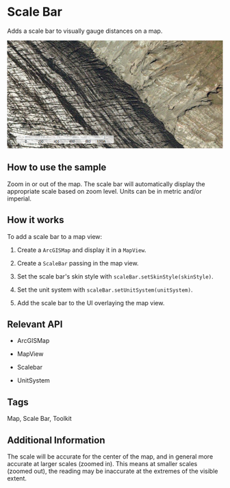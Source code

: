 # Scale Bar

Adds a scale bar to visually gauge distances on a map.

![](ScaleBar.png)

## How to use the sample

Zoom in or out of the map. The scale bar will automatically display the appropriate scale based on zoom level. Units can be in metric and/or imperial.

## How it works

To add a scale bar to a map view:


1.  Create a `ArcGISMap` and display it in a `MapView`.

2.  Create a `ScaleBar` passing in the map view.

3.  Set the scale bar's skin style with `scaleBar.setSkinStyle(skinStyle)`.

4.  Set the unit system with `scaleBar.setUnitSystem(unitSystem)`.

5.  Add the scale bar to the UI overlaying the map view.


## Relevant API


*   ArcGISMap

*   MapView

*   Scalebar

*   UnitSystem


## Tags

Map, Scale Bar, Toolkit

## Additional Information

The scale will be accurate for the center of the map, and in general more accurate at larger scales (zoomed in). This means at smaller scales (zoomed out), the reading may be inaccurate at the extremes of the visible extent.
